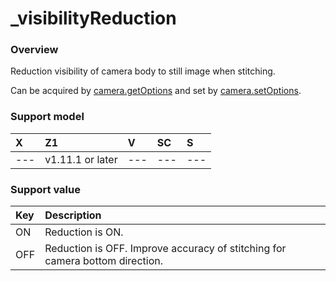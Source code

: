 # \_visibilityReduction

### Overview

Reduction visibility of camera body to still image when stitching.

Can be acquired by [camera.getOptions](../commands/camera.get_options.md) and set by [camera.setOptions](../commands/camera.set_options.md).

### Support model

| X | Z1 | V | SC | S |
|:--|:--|:--|:--|:--|
| --- | v1.11.1 or later | --- | --- | --- |

### Support value

| Key | Description |
|:--|:--|
| ON | Reduction is ON. |
| OFF | Reduction is OFF. Improve accuracy of stitching for camera bottom direction. |
